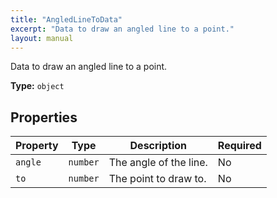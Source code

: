 ```yaml
---
title: "AngledLineToData"
excerpt: "Data to draw an angled line to a point."
layout: manual
---
```


Data to draw an angled line to a point.

**Type:** `object`





## Properties

| Property | Type | Description | Required |
|----------|------|-------------|----------|
| `angle` |`number`| The angle of the line. | No |
| `to` |`number`| The point to draw to. | No |


